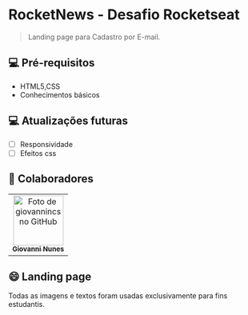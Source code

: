 # RocketNews - Desafio Rocketseat


> Landing page para Cadastro por E-mail.


## 💻 Pré-requisitos


* HTML5,CSS
* Conhecimentos básicos

## 💻 Atualizações futuras


*[ ] Responsividade
*[ ] Efeitos css

## 🤝 Colaboradores

<table>
  <tr>
    <td align="center">
      <a href="#">
        <img src="https://avatars.githubusercontent.com/u/90165767?s=96&v=4" width="100px;" alt="Foto de giovannincs no GitHub"/><br>
        <sub>
          <b>Giovanni Nunes</b>
        </sub>
      </a>
    </td>
    
</table>


## 😄 Landing page<br>
Todas as imagens e textos foram usadas exclusivamente para fins estudantis.

